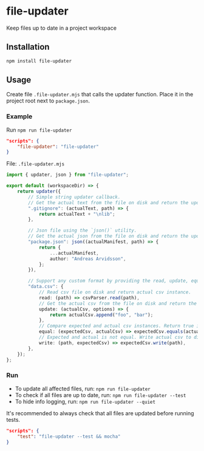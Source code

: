 # file-updater

Keep files up to date in a project workspace

## Installation

```sh
npm install file-updater
```

## Usage

Create file `.file-updater.mjs` that calls the updater function. Place it in the project root next to `package.json`.

### Example

Run `npm run file-updater`

```json
"scripts": {
    "file-updater": "file-updater"
}
```

File: `.file-updater.mjs`

```ts
import { updater, json } from "file-updater";

export default (workspaceDir) => {
    return updater({
        // Simple string updater callback.
        // Get the actual text from the file on disk and return the updated expected text.
        ".gitignore": (actualText, path) => {
            return actualText + "\nlib";
        },

        // Json file using the `json()` utility.
        // Get the actual json from the file on disk and return the updated expected json.
        "package.json": json((actualManifest, path) => {
            return {
                ...actualManifest,
                author: "Andreas Arvidsson",
            };
        }),

        // Support any custom format by providing the read, update, equal and write callbacks.
        "data.csv": {
            // Read csv file on disk and return actual csv instance.
            read: (path) => csvParser.read(path),
            // Get the actual csv from the file on disk and return the updated expected csv.
            update: (actualCsv, options) => {
                return actualCsv.append("foo", "bar");
            },
            // Compare expected and actual csv instances. Return true if equal.
            equal: (expectedCsv, actualCsv) => expectedCsv.equals(actualCsv),
            // Expected and actual is not equal. Write actual csv to disk.
            write: (path, expectedCsv) => expectedCsv.write(path),
        },
    });
};
```

### Run

-   To update all affected files, run: `npm run file-updater`
-   To check if all files are up to date, run: `npm run file-updater --test`
-   To hide info logging, run: `npm run file-updater --quiet`

It's recommended to always check that all files are updated before running tests.

```json
"scripts": {
    "test": "file-updater --test && mocha"
}
```

